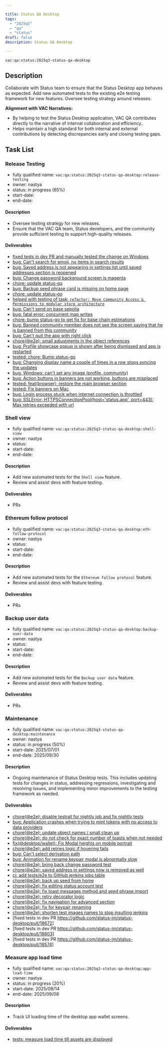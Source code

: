 ```yaml
---

title: Status QA Desktop
tags:
  - "2025q3"
  - "qa"
  - "status"
draft: false
description: Status QA Desktop

---
```


`vac:qa:status:2025q3-status-qa-desktop`

## Description
Collaborate with Status team to ensure that the Status Desktop app behaves as expected.
Add new automated tests to the existing e2e testing framework for new features.
Oversee testing strategy around releases.


**Alignment with VAC Narratives:**
* By helping to test the Status Desktop application, 
  VAC QA contributes directly to the narrative of internal collaboration and efficiency..
* Helps maintain a high standard for both internal and external contributions 
  by detecting discrepancies early and closing testing gaps.

## Task List

### Release Testing

* fully qualified name: `vac:qa:status:2025q3-status-qa-desktop:release-testing`
* owner: nastya
* status: in progress (65%)
* start-date: 
* end-date: 

#### Description
- Oversee testing strategy for new releases.
- Ensure that the VAC QA team, Status developers, and the community 
  provide sufficient testing to support high-quality releases.

#### Deliverables
- [fixed tests in dev PR and manually tested the change on Windows](https://github.com/status-im/status-desktop/pull/18290)
- [bug: Can't search for emoji, no items in search results](https://github.com/status-im/status-desktop/issues/18362)
- [bug: Saved address is not appearing in settings list until saved addresses section is reopened](https://github.com/status-im/status-desktop/issues/18364)
- [bug: Change password background screen is magenta](https://github.com/status-im/status-desktop/issues/18350)
- [chore: update status-go](https://github.com/status-im/status-desktop/pull/18373)
- [bug: Backup seed phrase card is missing on home page](https://github.com/status-im/status-desktop/issues/18374)
- [chore: update status-go](https://github.com/status-im/status-desktop/pull/18373)
- [helped with testing of task: `refactor: Move Community Access & Permissions to modular store architecture`](https://github.com/status-im/status-desktop/pull/18384)
- [bug: Can't send on base sepolia](https://github.com/status-im/status-desktop/issues/18395)
- [bug: fatal error: concurrent map writes](https://github.com/status-im/status-desktop/issues/18396)
- [chore: bump status-go to get fix for base chain estimations](https://github.com/status-im/status-desktop/pull/18411)
- [bug: Banned community member does not see the screen saying that he is banned from this community](https://github.com/status-im/status-desktop/issues/18412)
- [bug: Can't quit the app with right click](https://github.com/status-im/status-desktop/issues/18458)
- [chore(@e2e): small adjustments in the object references](https://github.com/status-im/status-desktop/pull/18308/commits/ae0e04fb8830d024c438fa462e654a851f926159)
- [bug: Profile showcase popup is shown after being dismissed and app is restarted](https://github.com/status-im/status-desktop/issues/18471)
- [tested: chore: Bump status-go](https://github.com/status-im/status-desktop/pull/18495)
- [bug: Changing display name a couple of times in a row stops syncing the updates](https://github.com/status-im/status-desktop/issues/18503)
- [bug: Windows: can't set any image (profile, community) ](https://github.com/status-im/status-desktop/issues/18524)
- [bug: Action buttons in banners are not working, buttons are misplaced](https://github.com/status-im/status-desktop/issues/18555)
- [tested: feat(browser): restore the main browser section](https://github.com/status-im/status-desktop/pull/18539)
- [tested: Fix banners on Mac](https://github.com/status-im/status-desktop/pull/18558)
- [bug: Login process stuck when internet connection is throttled](https://github.com/status-im/status-desktop/issues/18569)
- [bug: SSLError: HTTPSConnectionPool(host='status.app', port=443): Max retries exceeded with url](https://github.com/status-im/status-desktop/issues/18601)

### Shell view

* fully qualified name: `vac:qa:status:2025q3-status-qa-desktop:shell-view`
* owner: nastya
* status: 
* start-date: 
* end-date: 

#### Description
- Add new automated tests for the `Shell view` feature.
- Review and assist devs with feature testing.  

#### Deliverables
- PRs


### Ethereum follow protocol

* fully qualified name: `vac:qa:status:2025q3-status-qa-desktop:eth-follow-protocol`
* owner: nastya
* status: 
* start-date: 
* end-date: 

#### Description
- Add new automated tests for the `Ethereum follow protocol` feature.
- Review and assist devs with feature testing.  

#### Deliverables
- PRs


### Backup user data

* fully qualified name: `vac:qa:status:2025q3-status-qa-desktop:backup-user-data`
* owner: nastya
* status: 
* start-date: 
* end-date: 

#### Description
- Add new automated tests for the `Backup user data` feature.
- Review and assist devs with feature testing.  

#### Deliverables
- PRs


### Maintenance

* fully qualified name: `vac:qa:status:2025q3-status-qa-desktop:maintenance`
* owner: nastya
* status: in progress (50%)
* start-date: 2025/07/01
* end-date: 2025/09/30

#### Description
- Ongoing maintenance of Status Desktop tests. This includes updating tests for changes in status,
  addressing regressions, investigating and resolving issues,
  and implementing minor improvements to the testing framework as needed.

#### Deliverables
- [chore(@e2e): disable testrail for nightly job and fix nightly tests](https://github.com/status-im/status-desktop/pull/18289)
- [bug: Application crashes when trying to mint tokens with no access to data providers](https://github.com/status-im/status-desktop/issues/18291)
- [chore(@e2e): update object names / small clean up ](https://github.com/status-im/status-desktop/pull/18328)
- [chore(@e2e): do not check for exact number of toasts when not needed](https://github.com/status-im/status-desktop/pull/18317)
- [fix(@desktop/wallet): Fix Modal heights on mobile portrait](https://github.com/status-im/status-desktop/pull/18259)
- [chore(@e2e): add retries logic if hovering fails](https://github.com/status-im/status-desktop/pull/18342)
- [bug: Can't select derivation path ](https://github.com/status-im/status-desktop/issues/18315)
- [bug: Animation for rename keypair modal is abnormally slow](https://github.com/status-im/status-desktop/issues/18316)
- [chore(@e2e): bring back change password test](https://github.com/status-im/status-desktop/pull/18351)
- [chore(@e2e): saved address in settings now is removed as well](https://github.com/status-im/status-desktop/pull/18368)
- [ci: add tests/e2e to GitHub jenkins jobs table](https://github.com/status-im/status-desktop/pull/18380)
- [chore(@e2e): back up seed from home](https://github.com/status-im/status-desktop/pull/18390)
- [chore(@e2e): fix editing status account test](https://github.com/status-im/status-desktop/pull/18398)
- [chore(@e2e): fix toast messages method and seed phrase import](https://github.com/status-im/status-desktop/pull/18407)
- [chore(@e2e): retry decorator logic ](https://github.com/status-im/status-desktop/pull/18414)
- [chore(@e2e): fix navigation for advanced section](https://github.com/status-im/status-desktop/pull/18427)
- [chore(@e2e): fix for keypair renaming](https://github.com/status-im/status-desktop/pull/18445)
- [chore(@e2e): shorten test images names to stop insulting jenkins](https://github.com/status-im/status-desktop/pull/18470)
- [fixed tests in dev PR https://github.com/status-im/status-desktop/pull/18672]
- [fixed tests in dev PR https://github.com/status-im/status-desktop/pull/18603]
- [fixed tests in dev PR  https://github.com/status-im/status-desktop/pull/18574]

### Measure app load time

* fully qualified name: `vac:qa:status:2025q3-status-qa-desktop:app-load-time`
* owner: nastya
* status: in progress (20%)
* start-date: 2025/08/14
* end-date: 2025/09/08

#### Description
- Track UI loading time of the desktop app wallet screens.

#### Deliverables
- [tests: measure load time till assets are displayed](https://github.com/status-im/status-desktop/pull/18592)
